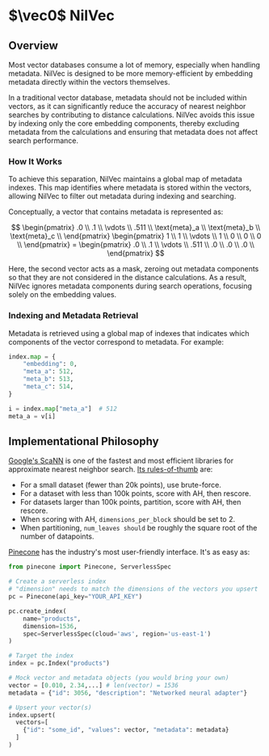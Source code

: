 # $\vec0$ NilVec

## Overview

Most vector databases consume a lot of memory, especially when handling metadata. NilVec is designed to be more
memory-efficient by embedding metadata directly within the vectors themselves.

In a traditional vector database, metadata should not be included within vectors, as it can significantly reduce the
accuracy of nearest neighbor searches by contributing to distance calculations. NilVec avoids this issue by indexing
only the core embedding components, thereby excluding metadata from the calculations and ensuring that metadata does not
affect search performance.

### How It Works

To achieve this separation, NilVec maintains a global map of metadata indexes. This map identifies where metadata is
stored within the vectors, allowing NilVec to filter out metadata during indexing and searching.

Conceptually, a vector that contains metadata is represented as:

$$
\begin{pmatrix}
.0 \\
.1 \\
\vdots \\
.511 \\
\text{meta}_a \\
\text{meta}_b \\
\text{meta}_c \\
\end{pmatrix}
\begin{pmatrix}
1 \\
1 \\
\vdots \\
1 \\
0 \\
0 \\
0 \\
\end{pmatrix} = \begin{pmatrix}
.0 \\
.1 \\
\vdots \\
.511 \\
.0 \\
.0 \\
.0 \\
\end{pmatrix}
$$

Here, the second vector acts as a mask, zeroing out metadata components so that they are not considered in
the distance calculations. As a result, NilVec ignores metadata components during search operations, focusing solely on
the embedding values.

### Indexing and Metadata Retrieval

Metadata is retrieved using a global map of indexes that indicates which components of the vector correspond to
metadata. For example:

```python
index.map = {
    "embedding": 0,
    "meta_a": 512,
    "meta_b": 513,
    "meta_c": 514,
}

i = index.map["meta_a"]  # 512
meta_a = v[i]
```

## Implementational Philosophy

[Google's ScaNN](https://github.com/google-research/google-research/tree/master/scann) is one of the fastest and most
efficient libraries for approximate nearest neighbor search.
[Its rules-of-thumb](https://github.com/google-research/google-research/blob/master/scann/docs/algorithms.md) are:

- For a small dataset (fewer than 20k points), use brute-force.
- For a dataset with less than 100k points, score with AH, then rescore.
- For datasets larger than 100k points, partition, score with AH, then rescore.
- When scoring with AH, `dimensions_per_block` should be set to 2.
- When partitioning, `num_leaves should` be roughly the square root of the number of datapoints.

[Pinecone](https://docs.pinecone.io/home) has the industry's most user-friendly interface. It's as easy as:

```python
from pinecone import Pinecone, ServerlessSpec

# Create a serverless index
# "dimension" needs to match the dimensions of the vectors you upsert
pc = Pinecone(api_key="YOUR_API_KEY")

pc.create_index(
    name="products",
    dimension=1536, 
    spec=ServerlessSpec(cloud='aws', region='us-east-1') 
)

# Target the index
index = pc.Index("products")

# Mock vector and metadata objects (you would bring your own)
vector = [0.010, 2.34,...] # len(vector) = 1536
metadata = {"id": 3056, "description": "Networked neural adapter"}

# Upsert your vector(s)
index.upsert(
  vectors=[
    {"id": "some_id", "values": vector, "metadata": metadata}
  ]
) 
```
